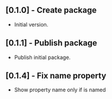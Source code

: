 ## [0.1.0] - Create package

* Initial version.

## [0.1.1] - Publish package

* Publish initial package.

## [0.1.4] - Fix name property

* Show property name only if is named